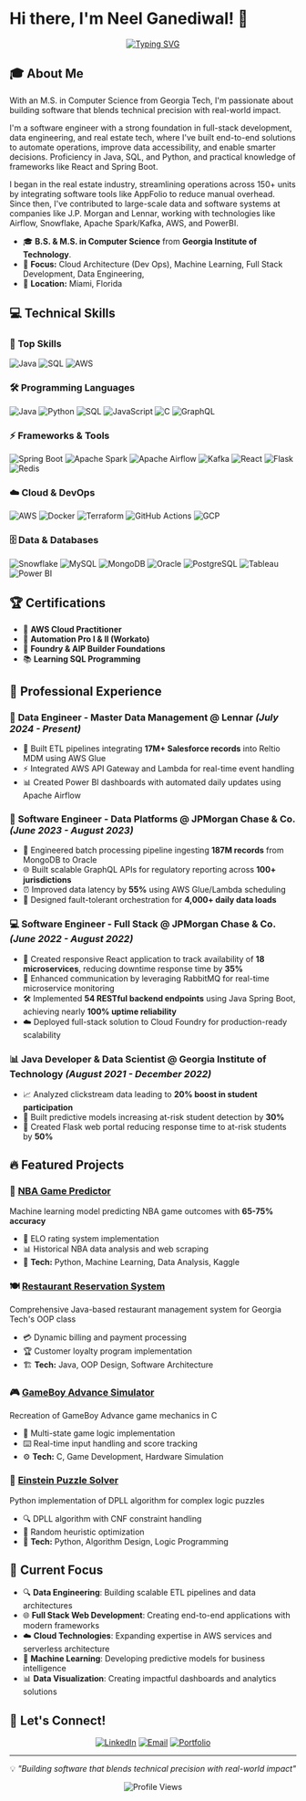 # Hi there, I'm Neel Ganediwal! 👋

<div align="center">
  
[![Typing SVG](https://readme-typing-svg.herokuapp.com?font=Fira+Code&size=22&duration=3000&pause=1000&color=2563EB&center=true&vCenter=true&multiline=false&width=800&lines=Data+Engineer+%7C+Software+Developer+%7C+Problem+Solver;Building+scalable+data+pipelines+and+intelligent+systems;Georgia+Tech+Graduate+%7C+AWS+Certified+%7C+Java+%26+Python+Expert)](https://git.io/typing-svg)

</div>

## 🎓 About Me

With an M.S. in Computer Science from Georgia Tech, I'm passionate about building software that blends technical precision with real-world impact.

I'm a software engineer with a strong foundation in full-stack development, data engineering, and real estate tech, where I've built end-to-end solutions to automate operations, improve data accessibility, and enable smarter decisions. Proficiency in Java, SQL, and Python, and practical knowledge of frameworks like React and Spring Boot.

I began in the real estate industry, streamlining operations across 150+ units by integrating software tools like AppFolio to reduce manual overhead. Since then, I've contributed to large-scale data and software systems at companies like J.P. Morgan and Lennar, working with technologies like Airflow, Snowflake, Apache Spark/Kafka, AWS, and PowerBI.

- 🎓 **B.S. & M.S. in Computer Science** from **Georgia Institute of Technology**.
- 🌱 **Focus:** Cloud Architecture (Dev Ops), Machine Learning, Full Stack Development, Data Engineering, 
- 📍 **Location:** Miami, Florida

## 💻 Technical Skills

### 🚀 Top Skills
![Java](https://img.shields.io/badge/Java%20(Spring%20Boot)-ED8B00?style=for-the-badge&logo=java&logoColor=white)
![SQL](https://img.shields.io/badge/SQL-4479A1?style=for-the-badge&logo=mysql&logoColor=white)
![AWS](https://img.shields.io/badge/AWS%20(S3,%20Lambda,%20Glue)-232F3E?style=for-the-badge&logo=amazon-aws&logoColor=white)

### 🛠️ Programming Languages
![Java](https://img.shields.io/badge/Java-ED8B00?style=flat&logo=java&logoColor=white)
![Python](https://img.shields.io/badge/Python-3776AB?style=flat&logo=python&logoColor=white)
![SQL](https://img.shields.io/badge/SQL-4479A1?style=flat&logo=mysql&logoColor=white)
![JavaScript](https://img.shields.io/badge/JavaScript-F7DF1E?style=flat&logo=javascript&logoColor=black)
![C](https://img.shields.io/badge/C-A8B9CC?style=flat&logo=c&logoColor=white)
![GraphQL](https://img.shields.io/badge/GraphQL-E10098?style=flat&logo=graphql&logoColor=white)

### ⚡ Frameworks & Tools
![Spring Boot](https://img.shields.io/badge/Spring_Boot-6DB33F?style=flat&logo=spring-boot&logoColor=white)
![Apache Spark](https://img.shields.io/badge/Apache_Spark-E25A1C?style=flat&logo=apache-spark&logoColor=white)
![Apache Airflow](https://img.shields.io/badge/Apache_Airflow-017CEE?style=flat&logo=apache-airflow&logoColor=white)
![Kafka](https://img.shields.io/badge/Apache_Kafka-231F20?style=flat&logo=apache-kafka&logoColor=white)
![React](https://img.shields.io/badge/React-61DAFB?style=flat&logo=react&logoColor=black)
![Flask](https://img.shields.io/badge/Flask-000000?style=flat&logo=flask&logoColor=white)
![Redis](https://img.shields.io/badge/Redis-DC382D?style=flat&logo=redis&logoColor=white)

### ☁️ Cloud & DevOps
![AWS](https://img.shields.io/badge/AWS-232F3E?style=flat&logo=amazon-aws&logoColor=white)
![Docker](https://img.shields.io/badge/Docker-2496ED?style=flat&logo=docker&logoColor=white)
![Terraform](https://img.shields.io/badge/Terraform-623CE4?style=flat&logo=terraform&logoColor=white)
![GitHub Actions](https://img.shields.io/badge/GitHub_Actions-2088FF?style=flat&logo=github-actions&logoColor=white)
![GCP](https://img.shields.io/badge/Google_Cloud-4285F4?style=flat&logo=google-cloud&logoColor=white)

### 🗄️ Data & Databases
![Snowflake](https://img.shields.io/badge/Snowflake-29B5E8?style=flat&logo=snowflake&logoColor=white)
![MySQL](https://img.shields.io/badge/MySQL-4479A1?style=flat&logo=mysql&logoColor=white)
![MongoDB](https://img.shields.io/badge/MongoDB-47A248?style=flat&logo=mongodb&logoColor=white)
![Oracle](https://img.shields.io/badge/Oracle-F80000?style=flat&logo=oracle&logoColor=white)
![PostgreSQL](https://img.shields.io/badge/PostgreSQL-336791?style=flat&logo=postgresql&logoColor=white)
![Tableau](https://img.shields.io/badge/Tableau-E97627?style=flat&logo=tableau&logoColor=white)
![Power BI](https://img.shields.io/badge/Power_BI-F2C811?style=flat&logo=power-bi&logoColor=black)

## 🏆 Certifications
- 🏅 **AWS Cloud Practitioner**
- 🤖 **Automation Pro I & II (Workato)**
- 🔧 **Foundry & AIP Builder Foundations**
- 📚 **Learning SQL Programming**

## 💼 Professional Experience

### 🏢 **Data Engineer - Master Data Management** @ Lennar *(July 2024 - Present)*
- 🚀 Built ETL pipelines integrating **17M+ Salesforce records** into Reltio MDM using AWS Glue
- ⚡ Integrated AWS API Gateway and Lambda for real-time event handling
- 📊 Created Power BI dashboards with automated daily updates using Apache Airflow

### 🏦 **Software Engineer - Data Platforms** @ JPMorgan Chase & Co. *(June 2023 - August 2023)*
- 💾 Engineered batch processing pipeline ingesting **187M records** from MongoDB to Oracle
- 🌐 Built scalable GraphQL APIs for regulatory reporting across **100+ jurisdictions**
- ⏰ Improved data latency by **55%** using AWS Glue/Lambda scheduling
- 🔧 Designed fault-tolerant orchestration for **4,000+ daily data loads**

### 💻 **Software Engineer - Full Stack** @ JPMorgan Chase & Co. *(June 2022 - August 2022)*
- 🚀 Created responsive React application to track availability of **18 microservices**, reducing downtime response time by **35%**
- 🔄 Enhanced communication by leveraging RabbitMQ for real-time microservice monitoring
- 🛠️ Implemented **54 RESTful backend endpoints** using Java Spring Boot, achieving nearly **100% uptime reliability**
- ☁️ Deployed full-stack solution to Cloud Foundry for production-ready scalability

### 📊 **Java Developer & Data Scientist** @ Georgia Institute of Technology *(August 2021 - December 2022)*
- 📈 Analyzed clickstream data leading to **20% boost in student participation**
- 🤖 Built predictive models increasing at-risk student detection by **30%**
- 🚨 Created Flask web portal reducing response time to at-risk students by **50%**

## 🔥 Featured Projects

### 🏀 [NBA Game Predictor](https://github.com/nganediwal/NBA-Game-Predictor)
Machine learning model predicting NBA game outcomes with **65-75% accuracy**
- 🎯 ELO rating system implementation
- 📊 Historical NBA data analysis and web scraping
- 🐍 **Tech:** Python, Machine Learning, Data Analysis, Kaggle

### 🍽️ [Restaurant Reservation System](https://github.com/nganediwal/RestaurantReservationSystem)
Comprehensive Java-based restaurant management system for Georgia Tech's OOP class
- 💳 Dynamic billing and payment processing
- 🏆 Customer loyalty program implementation
- 🏗️ **Tech:** Java, OOP Design, Software Architecture

### 🎮 [GameBoy Advance Simulator](https://github.com/nganediwal/GameBoy-Advance-Simulator)
Recreation of GameBoy Advance game mechanics in C
- 🎯 Multi-state game logic implementation
- ⌨️ Real-time input handling and score tracking
- ⚙️ **Tech:** C, Game Development, Hardware Simulation

### 🧠 [Einstein Puzzle Solver](https://github.com/nganediwal/EinsteinPuzzleSolver)
Python implementation of DPLL algorithm for complex logic puzzles
- 🔍 DPLL algorithm with CNF constraint handling
- 🎲 Random heuristic optimization
- 🐍 **Tech:** Python, Algorithm Design, Logic Programming


## 🎯 Current Focus

- 🔍 **Data Engineering**: Building scalable ETL pipelines and data architectures
- 🌐 **Full Stack Web Development**: Creating end-to-end applications with modern frameworks
- ☁️ **Cloud Technologies**: Expanding expertise in AWS services and serverless architecture
- 🤖 **Machine Learning**: Developing predictive models for business intelligence
- 📊 **Data Visualization**: Creating impactful dashboards and analytics solutions

## 🤝 Let's Connect!

<div align="center">

[![LinkedIn](https://img.shields.io/badge/LinkedIn-0077B5?style=for-the-badge&logo=linkedin&logoColor=white)](https://www.linkedin.com/in/neelganediwal/)
[![Email](https://img.shields.io/badge/Email-D14836?style=for-the-badge&logo=gmail&logoColor=white)](mailto:neelkanthganediwal@gmail.com)
[![Portfolio](https://img.shields.io/badge/Portfolio-000000?style=for-the-badge&logo=vercel&logoColor=white)](https://neelganediwal.replit.app/)

</div>

---

<div align="center">

💡 *"Building software that blends technical precision with real-world impact"*

![Profile Views](https://komarev.com/ghpvc/?username=nganediwal&color=2563EB&style=flat)

</div>

